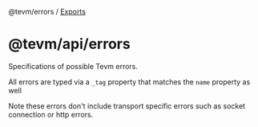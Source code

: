 @tevm/errors / [Exports](modules.md)

# @tevm/api/errors

Specifications of possible Tevm errors.

All errors are typed via a `_tag` property that matches the `name` property as well

Note these errors don't include transport specific errors such as socket connection or http errors.
